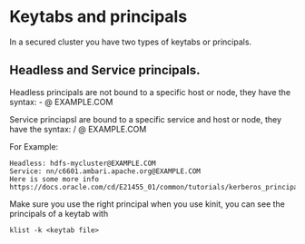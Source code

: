 # Keytabs and principals

In a secured cluster you have two types of keytabs or principals.

## Headless and Service principals.

Headless principals are not bound to a specific host or node, they have the syntax: - @ EXAMPLE.COM

Service princiapsl are bound to a specific service and host or node, they have the syntax: / @ EXAMPLE.COM

For Example:

```
Headless: hdfs-mycluster@EXAMPLE.COM
Service: nn/c6601.ambari.apache.org@EXAMPLE.COM
Here is some more info https://docs.oracle.com/cd/E21455_01/common/tutorials/kerberos_principal.html
```

Make sure you use the right principal when you use kinit, you can see the principals of a keytab with

```
klist -k <keytab file>
```
